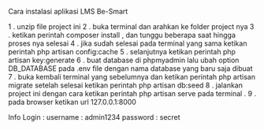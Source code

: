 Cara instalasi aplikasi LMS Be-Smart

1 . unzip file project ini
2 . buka terminal dan arahkan ke folder project nya
3 . ketikan perintah composer install , dan tunggu beberapa saat hingga proses nya selesai
4 . jika sudah selesai pada terminal yang sama ketikan perintah php artisan config:cache
5 . selanjutnya ketikan perintah php artisan key:generate
6 . buat database di phpmyadmin lalu ubah option DB_DATABASE pada .env file dengan nama database yang baru saja dibuat
7 . buka kembali terminal yang sebelumnya dan ketikan perintah php artisan migrate setelah selesai ketikan perintah 
    php artisan db:seed
8 . jalankan project ini dengan cara ketikan perintah php artisan serve pada terminal .
9 . pada browser ketikan url 127.0.0.1:8000

Info Login : 
username : admin1234
password : secret